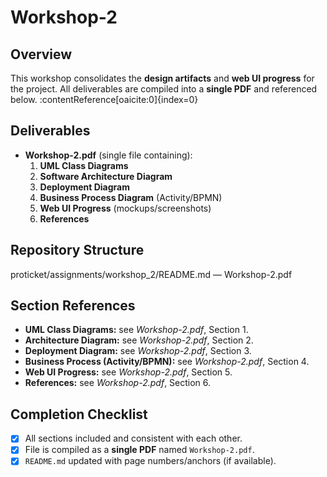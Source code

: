 # Workshop-2

## Overview
This workshop consolidates the **design artifacts** and **web UI progress** for the project. All deliverables are compiled into a **single PDF** and referenced below. :contentReference[oaicite:0]{index=0}

## Deliverables
- **Workshop-2.pdf** (single file containing):
  1. **UML Class Diagrams**
  2. **Software Architecture Diagram**
  3. **Deployment Diagram**
  4. **Business Process Diagram** (Activity/BPMN)
  5. **Web UI Progress** (mockups/screenshots)
  6. **References**

## Repository Structure
proticket/assignments/workshop_2/README.md — Workshop-2.pdf

## Section References
- **UML Class Diagrams:** see *Workshop-2.pdf*, Section 1.
- **Architecture Diagram:** see *Workshop-2.pdf*, Section 2.
- **Deployment Diagram:** see *Workshop-2.pdf*, Section 3.
- **Business Process (Activity/BPMN):** see *Workshop-2.pdf*, Section 4.
- **Web UI Progress:** see *Workshop-2.pdf*, Section 5.
- **References:** see *Workshop-2.pdf*, Section 6.

## Completion Checklist
- [X] All sections included and consistent with each other.
- [X] File is compiled as a **single PDF** named `Workshop-2.pdf`.
- [X] `README.md` updated with page numbers/anchors (if available).